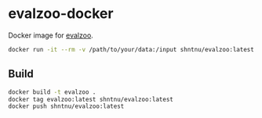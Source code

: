 # evalzoo-docker

Docker image for [evalzoo](https://github.com/cytomining/evalzoo).

```bash
docker run -it --rm -v /path/to/your/data:/input shntnu/evalzoo:latest
```

## Build

```bash
docker build -t evalzoo .
docker tag evalzoo:latest shntnu/evalzoo:latest
docker push shntnu/evalzoo:latest
```

